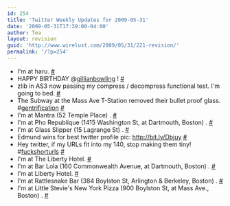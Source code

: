 ```yaml
---
id: 254
title: 'Twitter Weekly Updates for 2009-05-31'
date: '2009-05-31T17:39:00-04:00'
author: Tea
layout: revision
guid: 'http://www.wirelust.com/2009/05/31/221-revision/'
permalink: '/?p=254'
---
```


- I'm at haru. [\#](http://twitter.com/teacurran/statuses/1915583923)
- HAPPY BIRTHDAY @[gillianbowling](http://twitter.com/gillianbowling) ! [\#](http://twitter.com/teacurran/statuses/1917362320)
- zlib in AS3 now passing my compress / decompress functional test. I'm going to bed. [\#](http://twitter.com/teacurran/statuses/1921767069)
- The Subway at the Mass Ave T-Station removed their bullet proof glass. #[gentrification](http://search.twitter.com/search?q=%23gentrification) [\#](http://twitter.com/teacurran/statuses/1939282723)
- I'm at Mantra (52 Temple Place) . [\#](http://twitter.com/teacurran/statuses/1940608068)
- I'm at Pho Republique (1415 Washington St, at Dartmouth, Boston) . [\#](http://twitter.com/teacurran/statuses/1953412000)
- I'm at Glass Slipper (15 Lagrange St) . [\#](http://twitter.com/teacurran/statuses/1955719492)
- Edmund wins for best twitter profile pic: <http://bit.ly/Dbjuy> [\#](http://twitter.com/teacurran/statuses/1965604206)
- Hey twitter, if my URLs fit into my 140, stop making them tiny! #[fuckshorturls](http://search.twitter.com/search?q=%23fuckshorturls) [\#](http://twitter.com/teacurran/statuses/1965610357)
- I'm at The Liberty Hotel. [\#](http://twitter.com/teacurran/statuses/1971925214)
- I'm at Bar Lola (160 Commonwealth Avenue, at Dartmouth, Boston) . [\#](http://twitter.com/teacurran/statuses/1976661380)
- I'm at Liberty Hotel. [\#](http://twitter.com/teacurran/statuses/1977307463)
- I'm at Rattlesnake Bar (384 Boylston St, Arlington &amp; Berkeley, Boston) . [\#](http://twitter.com/teacurran/statuses/1978118954)
- I'm at Little Stevie's New York Pizza (900 Boylston St, at Mass Ave., Boston) . [\#](http://twitter.com/teacurran/statuses/1978477507)